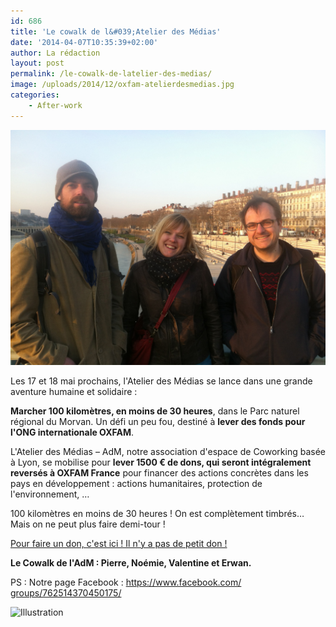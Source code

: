 ```yaml
---
id: 686
title: 'Le cowalk de l&#039;Atelier des Médias'
date: '2014-04-07T10:35:39+02:00'
author: La rédaction
layout: post
permalink: /le-cowalk-de-latelier-des-medias/
image: /uploads/2014/12/oxfam-atelierdesmedias.jpg
categories:
    - After-work
---
```


[![oxfam-atelierdesmedias](/uploads/2014/12/oxfam-atelierdesmedias.jpg)](/uploads/2014/12/oxfam-atelierdesmedias.jpg)

Les 17 et 18 mai prochains, l'Atelier des Médias se lance dans une grande aventure humaine et solidaire :

**Marcher 100 kilomètres, en moins de 30 heures**, dans le Parc naturel régional du Morvan. Un défi un peu fou, destiné à **lever des fonds pour l'ONG internationale OXFAM**.

L'Atelier des Médias – AdM, notre association d'espace de Coworking basée à Lyon, se mobilise pour **lever 1500 € de dons, qui seront intégralement reversés à OXFAM France** pour financer des actions concrètes dans les pays en développement : actions humanitaires, protection de l'environnement, …

100 kilomètres en moins de 30 heures ! On est complètement timbrés… Mais on ne peut plus faire demi-tour !

[Pour faire un don, c'est ici ! Il n'y a pas de petit don !](https://oxfamtrailwalker2014.alvarum.com/cowalkdeladm)

**Le Cowalk de l'AdM : Pierre, Noémie, Valentine et Erwan.**

PS : Notre page Facebook : [https://www.facebook.com/<wbr></wbr>groups/762514370450175/](https://www.facebook.com/groups/762514370450175/)

<img src="https://ci3.googleusercontent.com/proxy/8CBWEZYl_gju-O0mEKjDNw0Eh_qIbYUu1oZBKfZqOypmLO1gU9NfBBUnKK5HrwoN-VKG8iQn_PvQpZDlbxq0IwVL9dQOy_HcGJ0=s0-d-e1-ft#https://mail.google.com/mail/u/0/images/cleardot.gif" alt="Illustration">

